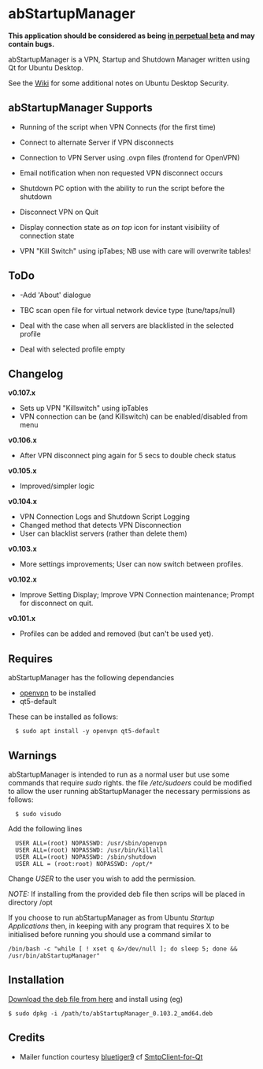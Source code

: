 abStartupManager
================

**This application should be considered as being [in perpetual beta](https://en.wikipedia.org/wiki/Perpetual_beta) and may contain bugs.**

abStartupManager is a VPN, Startup and Shutdown Manager written using Qt for Ubuntu Desktop. 

See the [Wiki](https://github.com/OrangeReaper/abStartupManager/wiki) for some additional notes on Ubuntu Desktop Security.

## abStartupManager Supports


- Running of the script when VPN Connects (for the first time)

- Connect to alternate Server if VPN disconnects

- Connection to VPN Server using .ovpn files (frontend for OpenVPN)

- Email notification when non requested VPN disconnect occurs

- Shutdown PC option with the ability to run the script before the shutdown

- Disconnect VPN on Quit

- Display connection state as *on top* icon for instant visibility of connection state

- VPN "Kill Switch" using ipTabes; NB use with care will overwrite tables!

## ToDo

- -Add 'About' dialogue

- TBC scan open file for virtual network device type (tune/taps/null)

- Deal with the case when all servers are blacklisted in the selected profile

- Deal with selected profile empty

## Changelog
**v0.107.x**
- Sets up VPN "Killswitch" using ipTables
- VPN connection can be (and Killswitch) can be enabled/disabled from menu

**v0.106.x**
- After VPN disconnect ping again for 5 secs to double check status

**v0.105.x**
- Improved/simpler logic

**v0.104.x**
- VPN Connection Logs and Shutdown Script Logging
- Changed method that detects VPN Disconnection
- User can blacklist servers (rather than delete them)

**v0.103.x**
- More settings improvements; User can now switch between profiles.

**v0.102.x**
- Improve Setting Display; Improve VPN Connection maintenance; Prompt for disconnect on quit.

**v0.101.x**
- Profiles can be added and removed (but can't be used yet).

## Requires

abStartupManager has the following dependancies

- [openvpn](https://www.ovpn.com/en) to be installed
- qt5-default

These can be installed as follows:

```
  $ sudo apt install -y openvpn qt5-default
```

## Warnings

abStartupManager is intended to run as a normal user but use some commands that require *sudo* rights. the file */etc/sudoers* could be modified to allow the user running abStartupManager the necessary permissions as follows:

```
  $ sudo visudo
```

Add the following lines

```
  USER ALL=(root) NOPASSWD: /usr/sbin/openvpn
  USER ALL=(root) NOPASSWD: /usr/bin/killall
  USER ALL=(root) NOPASSWD: /sbin/shutdown
  USER ALL = (root:root) NOPASSWD: /opt/*
```

Change *USER* to the user you wish to add the permission.

*NOTE:* If installing from the provided deb file then scrips will be placed in directory /opt

If you choose to run abStartupManager as from Ubuntu *Startup Applications* then, in keeping with any program that requires X to be initialised before running you should use a command similar to

```
/bin/bash -c "while [ ! xset q &>/dev/null ]; do sleep 5; done && /usr/bin/abStartupManager"
```

## Installation

[Download the deb file from here](https://github.com/OrangeReaper/abStartupManager/tree/master/deb) and install using (eg)

```
$ sudo dpkg -i /path/to/abStartupManager_0.103.2_amd64.deb
```

## Credits

- Mailer function courtesy [bluetiger9](https://github.com/bluetiger9) cf [SmtpClient-for-Qt](https://github.com/bluetiger9/SmtpClient-for-Qt)

